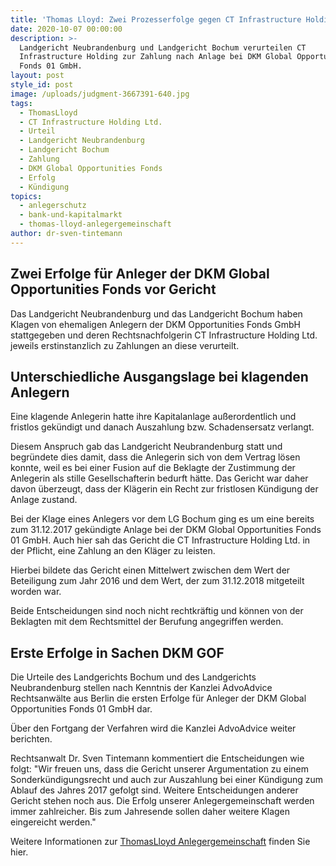 ```yaml
---
title: 'Thomas Lloyd: Zwei Prozesserfolge gegen CT Infrastructure Holding'
date: 2020-10-07 00:00:00
description: >-
  Landgericht Neubrandenburg und Landgericht Bochum verurteilen CT
  Infrastructure Holding zur Zahlung nach Anlage bei DKM Global Opportunities
  Fonds 01 GmbH.
layout: post
style_id: post
image: /uploads/judgment-3667391-640.jpg
tags:
  - ThomasLloyd
  - CT Infrastructure Holding Ltd.
  - Urteil
  - Landgericht Neubrandenburg
  - Landgericht Bochum
  - Zahlung
  - DKM Global Opportunities Fonds
  - Erfolg
  - Kündigung
topics:
  - anlegerschutz
  - bank-und-kapitalmarkt
  - thomas-lloyd-anlegergemeinschaft
author: dr-sven-tintemann
---
```

## Zwei Erfolge für Anleger der DKM Global Opportunities Fonds vor Gericht

Das Landgericht Neubrandenburg und das Landgericht Bochum haben Klagen von ehemaligen Anlegern der DKM Opportunities Fonds GmbH stattgegeben und deren Rechtsnachfolgerin CT Infrastructure Holding Ltd. jeweils erstinstanzlich zu Zahlungen an diese verurteilt.&nbsp;

## Unterschiedliche Ausgangslage bei klagenden Anlegern

Eine klagende Anlegerin hatte ihre Kapitalanlage außerordentlich und fristlos gekündigt und danach Auszahlung bzw. Schadensersatz verlangt.&nbsp;

Diesem Anspruch gab das Landgericht Neubrandenburg statt und begründete dies damit, dass die Anlegerin sich von dem Vertrag lösen konnte, weil es bei einer Fusion auf die Beklagte der Zustimmung der Anlegerin als stille Gesellschafterin bedurft hätte. Das Gericht war daher davon überzeugt, dass der Klägerin ein Recht zur fristlosen Kündigung der Anlage zustand.&nbsp;

Bei der Klage eines Anlegers vor dem LG Bochum ging es um eine bereits zum 31.12.2017 gekündigte Anlage bei der DKM Global Opportunities Fonds 01 GmbH. Auch hier sah das Gericht die CT Infrastructure Holding Ltd. in der Pflicht, eine Zahlung an den Kläger zu leisten.&nbsp;

Hierbei bildete das Gericht einen Mittelwert zwischen dem Wert der Beteiligung zum Jahr 2016 und dem Wert, der zum 31.12.2018 mitgeteilt worden war.&nbsp;

Beide Entscheidungen sind noch nicht rechtkräftig und können von der Beklagten mit dem Rechtsmittel der Berufung angegriffen werden.&nbsp;

## Erste Erfolge in Sachen DKM GOF

Die Urteile des Landgerichts Bochum und des Landgerichts Neubrandenburg stellen nach Kenntnis der Kanzlei AdvoAdvice Rechtsanwälte aus Berlin die ersten Erfolge für Anleger der DKM Global Opportunities Fonds 01 GmbH dar.&nbsp;

Über den Fortgang der Verfahren wird die Kanzlei AdvoAdvice weiter berichten.&nbsp;

Rechtsanwalt Dr. Sven Tintemann kommentiert die Entscheidungen wie folgt: "Wir freuen uns, dass die Gericht unserer Argumentation zu einem Sonderkündigungsrecht und auch zur Auszahlung bei einer Kündigung zum Ablauf des Jahres 2017 gefolgt sind. Weitere Entscheidungen anderer Gericht stehen noch aus. Die Erfolg unserer Anlegergemeinschaft werden immer zahlreicher. Bis zum Jahresende sollen daher weitere Klagen eingereicht werden."

Weitere Informationen zur [ThomasLloyd Anlegergemeinschaft](/themen/thomas-lloyd-anlegergemeinschaft/) finden Sie hier.&nbsp;
